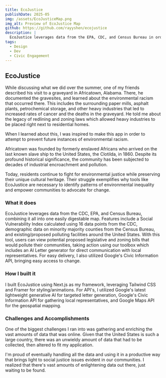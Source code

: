 ```yaml
---
title: EcoJustice
publishDate: 2025-05
img: /assets/EcoJusticeMap.png
img_alt: Preview of EcoJustice Map
github: https://github.com/rayyshen/ecojustice
description: |
  EcoJustice leverages data from the EPA, CDC, and Census Bureau in order to identify areas where environmental racism occurs. Won Grand Prize at Hack the Nest 2025!
tags:
  - Design
  - Dev
  - Civic Engagement
---
```


## EcoJustice

While discussing what we did over the summer, one of my friends described his visit to a graveyard in Africatown, Alabama. There, he documented the gravesites, and learned about the environmental racism that occurred there. This includes the surrounding paper mills, asphalt plants, petrochemical storage, and other heavy industries that led to increased rates of cancer and the deaths in the graveyard. He told me about the legacy of redlining and zoning laws which allowed heavy industries to be placed right next to residential homes.

When I learned about this, I was inspired to make this app in order to attempt to prevent future instances of environmental racism.

Africatown was founded by formerly enslaved Africans who arrived on the last known slave ship to the United States, the Clotilda, in 1860. Despite its profound historical significance, the community has been subjected to decades of industrial encroachment and pollution.

Today, residents continue to fight for environmental justice while preserving their unique cultural heritage. Their struggle exemplifies why tools like EcoJustice are necessary to identify patterns of environmental inequality and empower communities to advocate for change.

### What it does

EcoJustice leverages data from the CDC, EPA, and Census Bureau, combining it all into one easily digestable map. Features include a Social Vulnerability Index calculated using 16 data points from the CDC, demographic data on minority majority counties from the Census Bureau, and existing/proposed polluting facilities around the United States. With this tool, users can view potential proposed legislative and zoning bills that would pollute their communities, taking action using our toolbox which includes an AI Letter generator for direct communication with local representatives. For easy delivery, I also utilized Google's Civic Information API, bringing easy access to change.

### How I built it

I built EcoJustice using Next.js as my framework, leveraging Tailwind CSS and Framer for styling/animations. For API's, I utilized Google's latest lightweight generative AI for targeted letter generation, Google's Civic Information API for gathering local representatives, and Google Maps API for the geospatial mapping.

### Challenges and Accomplishments

One of the biggest challenges I ran into was gathering and enriching the vast amounts of data that was online. Given that the United States is such a large country, there was an unwieldy amount of data that had to be collected, then altered to fit my application.

I'm proud of eventually handling all the data and using it in a productive way that brings light to social justice issues evident in our communities. I realized that there's vast amounts of enlightening data out there, just waiting to be found.
